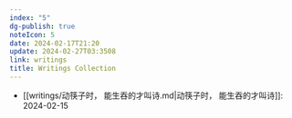 ```yaml
---
index: "5"
dg-publish: true
noteIcon: 5
date: 2024-02-17T21:20
update: 2024-02-27T03:3508
link: writings
title: Writings Collection
---
```

- [[writings/动筷子时， 能生吞的才叫诗.md|动筷子时， 能生吞的才叫诗]]: 2024-02-15

